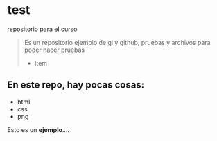 # test 
repositorio para el curso
>Es un repositorio ejemplo de gi y github, pruebas y archivos para poder hacer pruebas
> - item

## En este repo, hay pocas cosas:
* html
* css
* png

Esto es un **ejemplo**....
